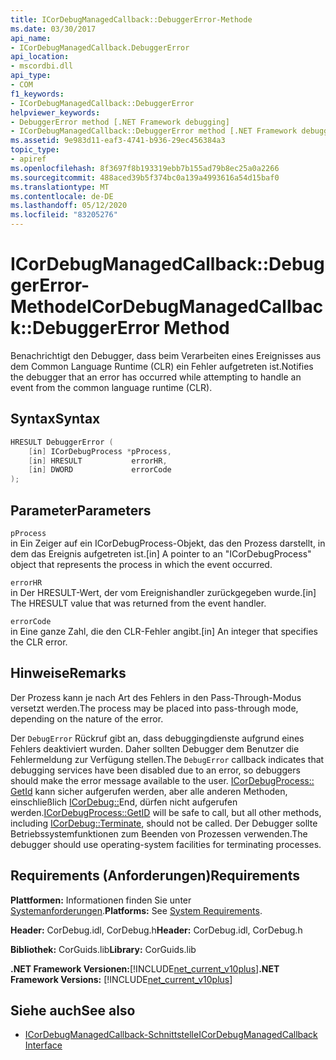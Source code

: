 ```yaml
---
title: ICorDebugManagedCallback::DebuggerError-Methode
ms.date: 03/30/2017
api_name:
- ICorDebugManagedCallback.DebuggerError
api_location:
- mscordbi.dll
api_type:
- COM
f1_keywords:
- ICorDebugManagedCallback::DebuggerError
helpviewer_keywords:
- DebuggerError method [.NET Framework debugging]
- ICorDebugManagedCallback::DebuggerError method [.NET Framework debugging]
ms.assetid: 9e983d11-eaf3-4741-b936-29ec456384a3
topic_type:
- apiref
ms.openlocfilehash: 8f3697f8b193319ebb7b155ad79b8ec25a0a2266
ms.sourcegitcommit: 488aced39b5f374bc0a139a4993616a54d15baf0
ms.translationtype: MT
ms.contentlocale: de-DE
ms.lasthandoff: 05/12/2020
ms.locfileid: "83205276"
---
```

# <a name="icordebugmanagedcallbackdebuggererror-method"></a><span data-ttu-id="262e6-102">ICorDebugManagedCallback::DebuggerError-Methode</span><span class="sxs-lookup"><span data-stu-id="262e6-102">ICorDebugManagedCallback::DebuggerError Method</span></span>
<span data-ttu-id="262e6-103">Benachrichtigt den Debugger, dass beim Verarbeiten eines Ereignisses aus dem Common Language Runtime (CLR) ein Fehler aufgetreten ist.</span><span class="sxs-lookup"><span data-stu-id="262e6-103">Notifies the debugger that an error has occurred while attempting to handle an event from the common language runtime (CLR).</span></span>  
  
## <a name="syntax"></a><span data-ttu-id="262e6-104">Syntax</span><span class="sxs-lookup"><span data-stu-id="262e6-104">Syntax</span></span>  
  
```cpp  
HRESULT DebuggerError (  
    [in] ICorDebugProcess *pProcess,  
    [in] HRESULT           errorHR,  
    [in] DWORD             errorCode  
);  
```  
  
## <a name="parameters"></a><span data-ttu-id="262e6-105">Parameter</span><span class="sxs-lookup"><span data-stu-id="262e6-105">Parameters</span></span>  
 `pProcess`  
 <span data-ttu-id="262e6-106">in Ein Zeiger auf ein ICorDebugProcess-Objekt, das den Prozess darstellt, in dem das Ereignis aufgetreten ist.</span><span class="sxs-lookup"><span data-stu-id="262e6-106">[in] A pointer to an "ICorDebugProcess" object that represents the process in which the event occurred.</span></span>  
  
 `errorHR`  
 <span data-ttu-id="262e6-107">in Der HRESULT-Wert, der vom Ereignishandler zurückgegeben wurde.</span><span class="sxs-lookup"><span data-stu-id="262e6-107">[in] The HRESULT value that was returned from the event handler.</span></span>  
  
 `errorCode`  
 <span data-ttu-id="262e6-108">in Eine ganze Zahl, die den CLR-Fehler angibt.</span><span class="sxs-lookup"><span data-stu-id="262e6-108">[in] An integer that specifies the CLR error.</span></span>  
  
## <a name="remarks"></a><span data-ttu-id="262e6-109">Hinweise</span><span class="sxs-lookup"><span data-stu-id="262e6-109">Remarks</span></span>  
 <span data-ttu-id="262e6-110">Der Prozess kann je nach Art des Fehlers in den Pass-Through-Modus versetzt werden.</span><span class="sxs-lookup"><span data-stu-id="262e6-110">The process may be placed into pass-through mode, depending on the nature of the error.</span></span>  
  
 <span data-ttu-id="262e6-111">Der `DebugError` Rückruf gibt an, dass debuggingdienste aufgrund eines Fehlers deaktiviert wurden. Daher sollten Debugger dem Benutzer die Fehlermeldung zur Verfügung stellen.</span><span class="sxs-lookup"><span data-stu-id="262e6-111">The `DebugError` callback indicates that debugging services have been disabled due to an error, so debuggers should make the error message available to the user.</span></span> <span data-ttu-id="262e6-112">[ICorDebugProcess:: GetId](icordebugprocess-getid-method.md) kann sicher aufgerufen werden, aber alle anderen Methoden, einschließlich [ICorDebug::](icordebug-terminate-method.md)End, dürfen nicht aufgerufen werden.</span><span class="sxs-lookup"><span data-stu-id="262e6-112">[ICorDebugProcess::GetID](icordebugprocess-getid-method.md) will be safe to call, but all other methods, including [ICorDebug::Terminate](icordebug-terminate-method.md), should not be called.</span></span> <span data-ttu-id="262e6-113">Der Debugger sollte Betriebssystemfunktionen zum Beenden von Prozessen verwenden.</span><span class="sxs-lookup"><span data-stu-id="262e6-113">The debugger should use operating-system facilities for terminating processes.</span></span>  
  
## <a name="requirements"></a><span data-ttu-id="262e6-114">Requirements (Anforderungen)</span><span class="sxs-lookup"><span data-stu-id="262e6-114">Requirements</span></span>  
 <span data-ttu-id="262e6-115">**Plattformen:** Informationen finden Sie unter [Systemanforderungen](../../get-started/system-requirements.md).</span><span class="sxs-lookup"><span data-stu-id="262e6-115">**Platforms:** See [System Requirements](../../get-started/system-requirements.md).</span></span>  
  
 <span data-ttu-id="262e6-116">**Header:** CorDebug.idl, CorDebug.h</span><span class="sxs-lookup"><span data-stu-id="262e6-116">**Header:** CorDebug.idl, CorDebug.h</span></span>  
  
 <span data-ttu-id="262e6-117">**Bibliothek:** CorGuids.lib</span><span class="sxs-lookup"><span data-stu-id="262e6-117">**Library:** CorGuids.lib</span></span>  
  
 <span data-ttu-id="262e6-118">**.NET Framework Versionen:**[!INCLUDE[net_current_v10plus](../../../../includes/net-current-v10plus-md.md)]</span><span class="sxs-lookup"><span data-stu-id="262e6-118">**.NET Framework Versions:** [!INCLUDE[net_current_v10plus](../../../../includes/net-current-v10plus-md.md)]</span></span>  
  
## <a name="see-also"></a><span data-ttu-id="262e6-119">Siehe auch</span><span class="sxs-lookup"><span data-stu-id="262e6-119">See also</span></span>

- [<span data-ttu-id="262e6-120">ICorDebugManagedCallback-Schnittstelle</span><span class="sxs-lookup"><span data-stu-id="262e6-120">ICorDebugManagedCallback Interface</span></span>](icordebugmanagedcallback-interface.md)
